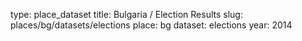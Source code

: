 type: place_dataset
title: Bulgaria / Election Results
slug: places/bg/datasets/elections
place: bg
dataset: elections
year: 2014
